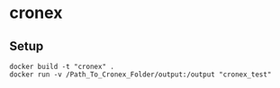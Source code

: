 # cronex


## Setup

```shell
docker build -t "cronex" .
docker run -v /Path_To_Cronex_Folder/output:/output "cronex_test"
```
